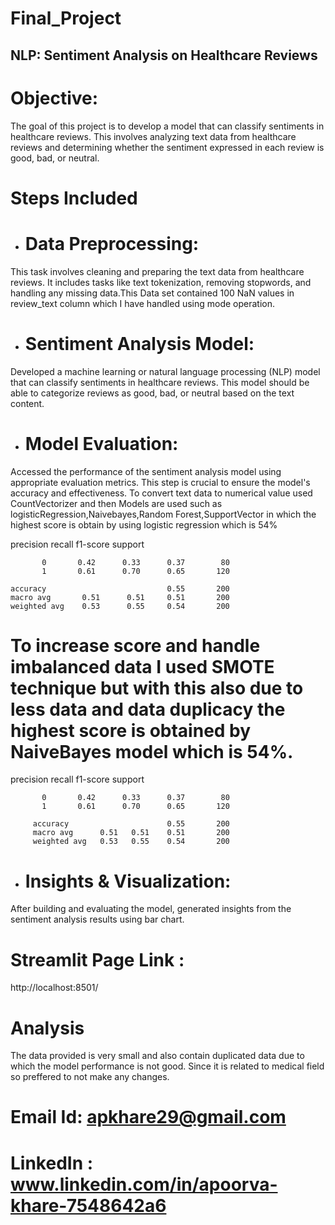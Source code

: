 # Final_Project
## NLP: Sentiment Analysis on Healthcare Reviews

# Objective:
The goal of this project is to develop a model that can classify sentiments in healthcare reviews. This involves analyzing text data from healthcare reviews and determining whether the sentiment expressed in each review is good, bad, or neutral.

# Steps Included
* # Data Preprocessing:
This task involves cleaning and preparing the text data from healthcare reviews. It includes tasks like text tokenization, removing stopwords, and handling any missing data.This Data set contained 100 NaN values in review_text column which I have handled using mode operation.

* # Sentiment Analysis Model:
Developed a machine learning or natural language processing (NLP) model that can classify sentiments in healthcare reviews. This model should be able to categorize reviews as good, bad, or neutral based on the text content.

*  # Model Evaluation:
Accessed the performance of the sentiment analysis model using appropriate evaluation metrics. This step is crucial to ensure the model's accuracy and effectiveness.
To convert text data to numerical value used CountVectorizer and then Models are used such as logisticRegression,Naivebayes,Random Forest,SupportVector in which the highest score is obtain by using logistic regression which is 54%

   precision    recall  f1-score   support

           0       0.42      0.33      0.37        80
           1       0.61      0.70      0.65       120

    accuracy                           0.55       200
    macro avg       0.51      0.51     0.51       200
    weighted avg    0.53      0.55     0.54       200

# To increase score and handle imbalanced data I used SMOTE technique but with this also due to less data and data duplicacy the highest score is obtained by NaiveBayes model which is 54%.
  precision    recall  f1-score   support

           0       0.42      0.33      0.37        80
           1       0.61      0.70      0.65       120

         accuracy                      0.55       200
         macro avg      0.51   0.51    0.51       200
         weighted avg   0.53   0.55    0.54       200

* # Insights & Visualization:
After building and evaluating the model, generated insights from the sentiment analysis results using bar chart.

# Streamlit Page Link : 
http://localhost:8501/

# Analysis
The data provided is very small and also contain duplicated data due to which the model performance is not good. Since it is related to medical field so preffered to not make any changes.

# Email Id: apkhare29@gmail.com

# LinkedIn : www.linkedin.com/in/apoorva-khare-7548642a6
